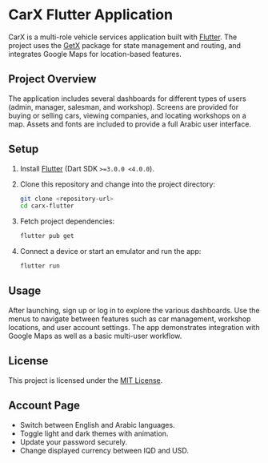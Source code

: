 # CarX Flutter Application

CarX is a multi-role vehicle services application built with [Flutter](https://flutter.dev/). The project uses the [GetX](https://pub.dev/packages/get) package for state management and routing, and integrates Google Maps for location-based features.

## Project Overview

The application includes several dashboards for different types of users (admin, manager, salesman, and workshop). Screens are provided for buying or selling cars, viewing companies, and locating workshops on a map. Assets and fonts are included to provide a full Arabic user interface.

## Setup

1. Install [Flutter](https://docs.flutter.dev/get-started/install) (Dart SDK `>=3.0.0 <4.0.0`).
2. Clone this repository and change into the project directory:

   ```bash
   git clone <repository-url>
   cd carx-flutter
   ```

3. Fetch project dependencies:

   ```bash
   flutter pub get
   ```

4. Connect a device or start an emulator and run the app:

   ```bash
   flutter run
   ```

## Usage

After launching, sign up or log in to explore the various dashboards. Use the menus to navigate between features such as car management, workshop locations, and user account settings. The app demonstrates integration with Google Maps as well as a basic multi-user workflow.

## License

This project is licensed under the [MIT License](LICENSE).

## Account Page

- Switch between English and Arabic languages.
- Toggle light and dark themes with animation.
- Update your password securely.
- Change displayed currency between IQD and USD.
